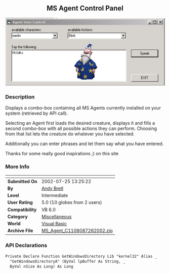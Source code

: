 ﻿<div align="center">

## MS Agent Control Panel

<img src="PIC20027261474571.gif">
</div>

### Description

Displays a combo-box containing all MS Agents currently installed on your system (retrieved by API call).

Selecting an Agent first loads the desired creature, displays it and fills a second combo-box with all possible actions they can perform. Choosing from that list lets the creature do whatever you have selected.

Additionally you can enter phrases and let them say what you have entered.

Thanks for some really good inspirations ;) on this site
 
### More Info
 


<span>             |<span>
---                |---
**Submitted On**   |2002-07-25 13:25:22
**By**             |[Andy Bretl](https://github.com/Planet-Source-Code/PSCIndex/blob/master/ByAuthor/andy-bretl.md)
**Level**          |Intermediate
**User Rating**    |5.0 (10 globes from 2 users)
**Compatibility**  |VB 6\.0
**Category**       |[Miscellaneous](https://github.com/Planet-Source-Code/PSCIndex/blob/master/ByCategory/miscellaneous__1-1.md)
**World**          |[Visual Basic](https://github.com/Planet-Source-Code/PSCIndex/blob/master/ByWorld/visual-basic.md)
**Archive File**   |[MS\_Agent\_C1108087262002\.zip](https://github.com/Planet-Source-Code/andy-bretl-ms-agent-control-panel__1-37260/archive/master.zip)

### API Declarations

```
Private Declare Function GetWindowsDirectory Lib "kernel32" Alias _
  "GetWindowsDirectoryA" (ByVal lpBuffer As String, _
  ByVal nSize As Long) As Long
```






